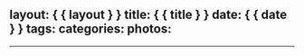 layout: { { layout } }
title: { { title } }
date: { { date } }
tags: 
categories: 
photos: 
- 
---

<!--more-->